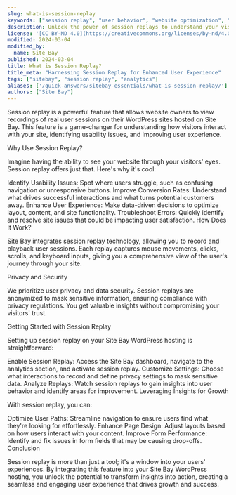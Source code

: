 ```yaml
---
slug: what-is-session-replay
keywords: ["session replay", "user behavior", "website optimization", "analytics", "visitor behavior"]
description: Unlock the power of session replays to understand your visitors' interactions
license: '[CC BY-ND 4.0](https://creativecommons.org/licenses/by-nd/4.0)'
modified: 2024-03-04
modified_by:
  name: Site Bay
published: 2024-03-04
title: What is Session Replay?
title_meta: "Harnessing Session Replay for Enhanced User Experience"
tags: ["sitebay", "session replay", "analytics"]
aliases: ['/quick-answers/sitebay-essentials/what-is-session-replay/']
authors: ["Site Bay"]
---
```


Session replay is a powerful feature that allows website owners to view recordings of real user sessions on their WordPress sites hosted on Site Bay. This feature is a game-changer for understanding how visitors interact with your site, identifying usability issues, and improving user experience.

Why Use Session Replay?

Imagine having the ability to see your website through your visitors' eyes. Session replay offers just that. Here's why it's cool:

Identify Usability Issues: Spot where users struggle, such as confusing navigation or unresponsive buttons.
Improve Conversion Rates: Understand what drives successful interactions and what turns potential customers away.
Enhance User Experience: Make data-driven decisions to optimize layout, content, and site functionality.
Troubleshoot Errors: Quickly identify and resolve site issues that could be impacting user satisfaction.
How Does It Work?

Site Bay integrates session replay technology, allowing you to record and playback user sessions. Each replay captures mouse movements, clicks, scrolls, and keyboard inputs, giving you a comprehensive view of the user's journey through your site.

Privacy and Security

We prioritize user privacy and data security. Session replays are anonymized to mask sensitive information, ensuring compliance with privacy regulations. You get valuable insights without compromising your visitors' trust.

Getting Started with Session Replay

Setting up session replay on your Site Bay WordPress hosting is straightforward:

Enable Session Replay: Access the Site Bay dashboard, navigate to the analytics section, and activate session replay.
Customize Settings: Choose what interactions to record and define privacy settings to mask sensitive data.
Analyze Replays: Watch session replays to gain insights into user behavior and identify areas for improvement.
Leveraging Insights for Growth

With session replay, you can:

Optimize User Paths: Streamline navigation to ensure users find what they're looking for effortlessly.
Enhance Page Design: Adjust layouts based on how users interact with your content.
Improve Form Performance: Identify and fix issues in form fields that may be causing drop-offs.
Conclusion

Session replay is more than just a tool; it's a window into your users' experiences. By integrating this feature into your Site Bay WordPress hosting, you unlock the potential to transform insights into action, creating a seamless and engaging user experience that drives growth and success.